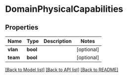 # DomainPhysicalCapabilities

## Properties
Name | Type | Description | Notes
------------ | ------------- | ------------- | -------------
**vlan** | **bool** |  | [optional] 
**team** | **bool** |  | [optional] 

[[Back to Model list]](../README.md#documentation-for-models) [[Back to API list]](../README.md#documentation-for-api-endpoints) [[Back to README]](../README.md)


